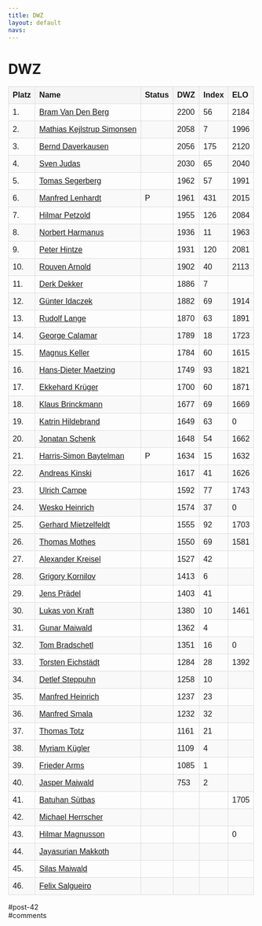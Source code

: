 ```yaml
---
title: DWZ 
layout: default
navs:
---
```

<div class="post-42 page type-page status-publish hentry" id="post-42">
<h1 class="entry-title">DWZ</h1>
<div class="entry-content">
<style>
		#dwzliste {
    		font-family: arial, sans-serif;
    		border-collapse: collapse;
    		width: 100%;
		}
		#dwzliste td, th {
    		border: 1px solid #dddddd;
    		text-align: left;
    		padding: 8px;
		}
		#dwzliste th {
    		background-color: #F5F5F5;
    		font-weight:bold;
		}
		#dwzliste tr:nth-child(odd) {
    		background-color: #F9F9F9;
		}
		</style><table id="dwzliste">
<tr>
<th>Platz</th>
<th align="left">Name</th>
<th>Status</th>
<th>DWZ</th>
<th>Index</th>
<th>ELO</th>
</tr>
<tr>
<td>1.</td>
<td><a href="http://www.schachbund.de/spieler/10013642.html" target="_blank"> Bram Van Den Berg</a></td>
<td></td>
<td>2200</td>
<td>56</td>
<td>2184</td>
</tr>
<tr>
<td>2.</td>
<td><a href="http://www.schachbund.de/spieler/10525077.html" target="_blank"> Mathias Kejlstrup Simonsen</a></td>
<td></td>
<td>2058</td>
<td>7</td>
<td>1996</td>
</tr>
<tr>
<td>3.</td>
<td><a href="http://www.schachbund.de/spieler/10033664.html" target="_blank"> Bernd Daverkausen</a></td>
<td></td>
<td>2056</td>
<td>175</td>
<td>2120</td>
</tr>
<tr>
<td>4.</td>
<td><a href="http://www.schachbund.de/spieler/10096720.html" target="_blank"> Sven Judas</a></td>
<td></td>
<td>2030</td>
<td>65</td>
<td>2040</td>
</tr>
<tr>
<td>5.</td>
<td><a href="http://www.schachbund.de/spieler/10205260.html" target="_blank"> Tomas Segerberg</a></td>
<td></td>
<td>1962</td>
<td>57</td>
<td>1991</td>
</tr>
<tr>
<td>6.</td>
<td><a href="http://www.schachbund.de/spieler/10127270.html" target="_blank"> Manfred Lenhardt</a></td>
<td>P</td>
<td>1961</td>
<td>431</td>
<td>2015</td>
</tr>
<tr>
<td>7.</td>
<td><a href="http://www.schachbund.de/spieler/10163013.html" target="_blank"> Hilmar Petzold</a></td>
<td></td>
<td>1955</td>
<td>126</td>
<td>2084</td>
</tr>
<tr>
<td>8.</td>
<td><a href="http://www.schachbund.de/spieler/10611609.html" target="_blank"> Norbert Harmanus</a></td>
<td></td>
<td>1936</td>
<td>11</td>
<td>1963</td>
</tr>
<tr>
<td>9.</td>
<td><a href="http://www.schachbund.de/spieler/10084564.html" target="_blank"> Peter Hintze</a></td>
<td></td>
<td>1931</td>
<td>120</td>
<td>2081</td>
</tr>
<tr>
<td>10.</td>
<td><a href="http://www.schachbund.de/spieler/10004413.html" target="_blank"> Rouven Arnold</a></td>
<td></td>
<td>1902</td>
<td>40</td>
<td>2113</td>
</tr>
<tr>
<td>11.</td>
<td><a href="http://www.schachbund.de/spieler/10608443.html" target="_blank"> Derk Dekker</a></td>
<td></td>
<td>1886</td>
<td>7</td>
<td></td>
</tr>
<tr>
<td>12.</td>
<td><a href="http://www.schachbund.de/spieler/10091944.html" target="_blank"> Günter Idaczek</a></td>
<td></td>
<td>1882</td>
<td>69</td>
<td>1914</td>
</tr>
<tr>
<td>13.</td>
<td><a href="http://www.schachbund.de/spieler/10040868.html" target="_blank"> Rudolf Lange</a></td>
<td></td>
<td>1870</td>
<td>63</td>
<td>1891</td>
</tr>
<tr>
<td>14.</td>
<td><a href="http://www.schachbund.de/spieler/10285337.html" target="_blank"> George Calamar</a></td>
<td></td>
<td>1789</td>
<td>18</td>
<td>1723</td>
</tr>
<tr>
<td>15.</td>
<td><a href="http://www.schachbund.de/spieler/10101963.html" target="_blank"> Magnus Keller</a></td>
<td></td>
<td>1784</td>
<td>60</td>
<td>1615</td>
</tr>
<tr>
<td>16.</td>
<td><a href="http://www.schachbund.de/spieler/10134510.html" target="_blank"> Hans-Dieter Maetzing</a></td>
<td></td>
<td>1749</td>
<td>93</td>
<td>1821</td>
</tr>
<tr>
<td>17.</td>
<td><a href="http://www.schachbund.de/spieler/10118325.html" target="_blank"> Ekkehard Krüger</a></td>
<td></td>
<td>1700</td>
<td>60</td>
<td>1871</td>
</tr>
<tr>
<td>18.</td>
<td><a href="http://www.schachbund.de/spieler/10024729.html" target="_blank"> Klaus Brinckmann</a></td>
<td></td>
<td>1677</td>
<td>69</td>
<td>1669</td>
</tr>
<tr>
<td>19.</td>
<td><a href="http://www.schachbund.de/spieler/10083814.html" target="_blank"> Katrin Hildebrand</a></td>
<td></td>
<td>1649</td>
<td>63</td>
<td>0</td>
</tr>
<tr>
<td>20.</td>
<td><a href="http://www.schachbund.de/spieler/10553797.html" target="_blank"> Jonatan Schenk</a></td>
<td></td>
<td>1648</td>
<td>54</td>
<td>1662</td>
</tr>
<tr>
<td>21.</td>
<td><a href="http://www.schachbund.de/spieler/10594349.html" target="_blank"> Harris-Simon Baytelman</a></td>
<td>P</td>
<td>1634</td>
<td>15</td>
<td>1632</td>
</tr>
<tr>
<td>22.</td>
<td><a href="http://www.schachbund.de/spieler/10104296.html" target="_blank"> Andreas Kinski</a></td>
<td></td>
<td>1617</td>
<td>41</td>
<td>1626</td>
</tr>
<tr>
<td>23.</td>
<td><a href="http://www.schachbund.de/spieler/10029562.html" target="_blank"> Ulrich Campe</a></td>
<td></td>
<td>1592</td>
<td>77</td>
<td>1743</td>
</tr>
<tr>
<td>24.</td>
<td><a href="http://www.schachbund.de/spieler/10078574.html" target="_blank"> Wesko Heinrich</a></td>
<td></td>
<td>1574</td>
<td>37</td>
<td>0</td>
</tr>
<tr>
<td>25.</td>
<td><a href="http://www.schachbund.de/spieler/10143747.html" target="_blank"> Gerhard Mietzelfeldt</a></td>
<td></td>
<td>1555</td>
<td>92</td>
<td>1703</td>
</tr>
<tr>
<td>26.</td>
<td><a href="http://www.schachbund.de/spieler/10146805.html" target="_blank"> Thomas Mothes</a></td>
<td></td>
<td>1550</td>
<td>69</td>
<td>1581</td>
</tr>
<tr>
<td>27.</td>
<td><a href="http://www.schachbund.de/spieler/10116442.html" target="_blank"> Alexander Kreisel</a></td>
<td></td>
<td>1527</td>
<td>42</td>
<td></td>
</tr>
<tr>
<td>28.</td>
<td><a href="http://www.schachbund.de/spieler/10286599.html" target="_blank"> Grigory Kornilov</a></td>
<td></td>
<td>1413</td>
<td>6</td>
<td></td>
</tr>
<tr>
<td>29.</td>
<td><a href="http://www.schachbund.de/spieler/10167436.html" target="_blank"> Jens Prädel</a></td>
<td></td>
<td>1403</td>
<td>41</td>
<td></td>
</tr>
<tr>
<td>30.</td>
<td><a href="http://www.schachbund.de/spieler/10708795.html" target="_blank"> Lukas von Kraft</a></td>
<td></td>
<td>1380</td>
<td>10</td>
<td>1461</td>
</tr>
<tr>
<td>31.</td>
<td><a href="http://www.schachbund.de/spieler/10718317.html" target="_blank"> Gunar Maiwald</a></td>
<td></td>
<td>1362</td>
<td>4</td>
<td></td>
</tr>
<tr>
<td>32.</td>
<td><a href="http://www.schachbund.de/spieler/10022302.html" target="_blank"> Tom Bradschetl</a></td>
<td></td>
<td>1351</td>
<td>16</td>
<td>0</td>
</tr>
<tr>
<td>33.</td>
<td><a href="http://www.schachbund.de/spieler/10553781.html" target="_blank"> Torsten Eichstädt</a></td>
<td></td>
<td>1284</td>
<td>28</td>
<td>1392</td>
</tr>
<tr>
<td>34.</td>
<td><a href="http://www.schachbund.de/spieler/10275535.html" target="_blank"> Detlef Steppuhn</a></td>
<td></td>
<td>1258</td>
<td>10</td>
<td></td>
</tr>
<tr>
<td>35.</td>
<td><a href="http://www.schachbund.de/spieler/10078511.html" target="_blank"> Manfred Heinrich</a></td>
<td></td>
<td>1237</td>
<td>23</td>
<td></td>
</tr>
<tr>
<td>36.</td>
<td><a href="http://www.schachbund.de/spieler/10209542.html" target="_blank"> Manfred Smala</a></td>
<td></td>
<td>1232</td>
<td>32</td>
<td></td>
</tr>
<tr>
<td>37.</td>
<td><a href="http://www.schachbund.de/spieler/10273928.html" target="_blank"> Thomas Totz</a></td>
<td></td>
<td>1161</td>
<td>21</td>
<td></td>
</tr>
<tr>
<td>38.</td>
<td><a href="http://www.schachbund.de/spieler/10745115.html" target="_blank"> Myriam Kügler</a></td>
<td></td>
<td>1109</td>
<td>4</td>
<td></td>
</tr>
<tr>
<td>39.</td>
<td><a href="http://www.schachbund.de/spieler/10620251.html" target="_blank"> Frieder Arms</a></td>
<td></td>
<td>1085</td>
<td>1</td>
<td></td>
</tr>
<tr>
<td>40.</td>
<td><a href="http://www.schachbund.de/spieler/10405586.html" target="_blank"> Jasper Maiwald</a></td>
<td></td>
<td>753</td>
<td>2</td>
<td></td>
</tr>
<tr>
<td>41.</td>
<td><a href="http://www.schachbund.de/spieler/10709459.html" target="_blank"> Batuhan Sütbaş</a></td>
<td></td>
<td></td>
<td></td>
<td>1705</td>
</tr>
<tr>
<td>42.</td>
<td><a href="http://www.schachbund.de/spieler/10082176.html" target="_blank"> Michael Herrscher</a></td>
<td></td>
<td></td>
<td></td>
<td></td>
</tr>
<tr>
<td>43.</td>
<td><a href="http://www.schachbund.de/spieler/10770951.html" target="_blank"> Hilmar Magnusson</a></td>
<td></td>
<td></td>
<td></td>
<td>0</td>
</tr>
<tr>
<td>44.</td>
<td><a href="http://www.schachbund.de/spieler/10778617.html" target="_blank"> Jayasurian Makkoth</a></td>
<td></td>
<td></td>
<td></td>
<td></td>
</tr>
<tr>
<td>45.</td>
<td><a href="http://www.schachbund.de/spieler/10783153.html" target="_blank"> Silas Maiwald</a></td>
<td></td>
<td></td>
<td></td>
<td></td>
</tr>
<tr>
<td>46.</td>
<td><a href="http://www.schachbund.de/spieler/10796627.html" target="_blank"> Felix Salgueiro</a></td>
<td></td>
<td></td>
<td></td>
<td></td>
</tr>
</table>
</div><!-- .entry-content -->
</div> #post-42 
<div id="comments">
</div> #comments 

